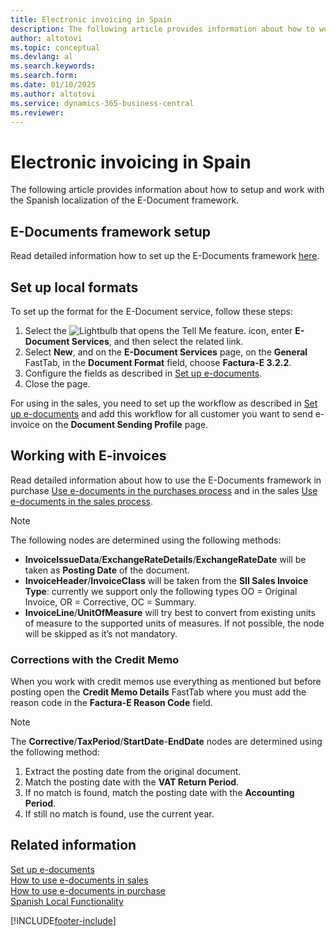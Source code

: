 ```yaml
---
title: Electronic invoicing in Spain
description: The following article provides information about how to work with the Spanish localization of the E-Document framework.
author: altotovi
ms.topic: conceptual
ms.devlang: al
ms.search.keywords:
ms.search.form: 
ms.date: 01/10/2025
ms.author: altotovi
ms.service: dynamics-365-business-central
ms.reviewer: 
---
```


# Electronic invoicing in Spain

The following article provides information about how to setup and work with the Spanish localization of the E-Document framework.

## E-Documents framework setup

Read detailed information how to set up the E-Documents framework [here](../../finance-how-setup-edocuments.md).  

## Set up local formats  

To set up the format for the E-Document service, follow these steps:  

1. Select the ![Lightbulb that opens the Tell Me feature.](../../media/ui-search/search_small.png "Tell me what you want to do") icon, enter **E-Document Services**, and then select the related link.
2. Select **New**, and on the **E-Document Services** page, on the **General** FastTab, in the **Document Format** field, choose **Factura-E 3.2.2**.  
3. Configure the fields as described in [Set up e-documents](../../finance-how-setup-edocuments.md).
4. Close the page.

For using in the sales, you need to set up the workflow as described in [Set up e-documents](../../finance-how-setup-edocuments.md) and add this workflow for all customer you want to send e-invoice on the **Document Sending Profile** page.  

## Working with E-invoices

Read detailed information about how to use the E-Documents framework in purchase [Use e-documents in the purchases process](../../finance-how-use-edocuments-purchase.md) and in the sales [Use e-documents in the sales process](../../finance-how-use-edocuments.md).  

> [!NOTE]
> The following nodes are determined using the following methods:
>
> - **InvoiceIssueData**/**ExchangeRateDetails**/**ExchangeRateDate** will be taken as **Posting Date** of the document.
> - **InvoiceHeader**/**InvoiceClass** will be taken from the **SII Sales Invoice Type**: currently we support only the following types OO = Original Invoice, OR = Corrective, OC = Summary.
> - **InvoiceLine**/**UnitOfMeasure** will try best to convert from existing units of measure to the supported units of measures. If not possible, the node will be skipped as it’s not mandatory.


### Corrections with the Credit Memo

When you work with credit memos use everything as mentioned but before posting open the **Credit Memo Details** FastTab where you must add the reason code in the **Factura-E Reason Code** field.  

> [!NOTE]
> The **Corrective**/**TaxPeriod**/**StartDate**-**EndDate** nodes are determined using the following method:
>
> 1. Extract the posting date from the original document.
> 2. Match the posting date with the **VAT Return Period**.
> 3. If no match is found, match the posting date with the **Accounting Period**.
> 4. If still no match is found, use the current year.


## Related information

[Set up e-documents](../../finance-how-setup-edocuments.md)  
[How to use e-documents in sales](../../finance-how-use-edocuments.md)  
[How to use e-documents in purchase](../../finance-how-use-edocuments-purchase.md)  
[Spanish Local Functionality](spain-local-functionality.md)  

[!INCLUDE[footer-include](../../includes/footer-banner.md)]
